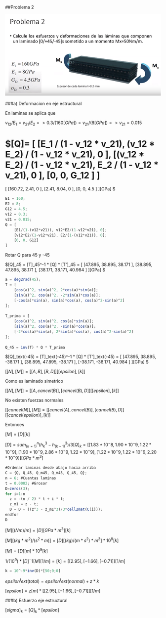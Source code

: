 ##Problema 2

![](p2.png)

###a) Deformacion en eje estructural

En laminas se aplica que

$v_12 / E_1 = v_21 / E_2 => 0.3 / (160[GPa]) = v_21 / (8[GPa]) => v_21 = 0.015$

$[Q]=
[
	[E_1 / (1 - v_12 * v_21), (v_12 * E_2) / (1 - v_12 * v_21), 0
	],
	[(v_12 * E_2) / (1 - v_12 * v_21), E_2 / (1 - v_12 * v_21), 0
	],
	[0, 0, G_12
	]
]
=
[
	[160.72, 2.41, 0
	],
	[2.41, 8.04, 0
	],
	[0, 0, 4.5
	]
][GPa]
$

```javascript
E1 = 160;
E2 = 8;
G12 = 4.5;
v12 = 0.3;
v21 = 0.015;
Q = [
	[E1/(1-(v12*v21)), v12*E2/(1-v12*v21), 0];
	[v12*E2/(1-v12*v21), E2/(1-(v12*v21)), 0];
	[0, 0, G12]
]
```

Rotar Q para 45 y -45

$[Q]_45 = [T]_45^-1 * [Q] * [T']_45 = 
[
	[47.895, 38.895, 38.171
	],
	[38.895, 47.895, 38.171
	],
	[38.171, 38.171, 40.984
	]
][GPa]
$

```javascript
a = deg2rad(45);
T = [
    [cos(a)^2, sin(a)^2, 2*cos(a)*sin(a)];
    [sin(a)^2, cos(a)^2, -2*sin(a)*cos(a)];
    [-cos(a)*sin(a), sin(a)*cos(a), cos(a)^2-sin(a)^2]
];

T_prima = [
    [cos(a)^2, sin(a)^2, cos(a)*sin(a)];
    [sin(a)^2, cos(a)^2, -sin(a)*cos(a)];
    [-2*cos(a)*sin(a), 2*sin(a)*cos(a), cos(a)^2-sin(a)^2]
];

Q_45 = inv(T) * Q * T_prima
```

$[Q]_text(-45) = [T]_text(-45)^-1 * [Q] * [T']_text(-45) = 
[
	[47.895, 38.895, -38.171
	],
	[38.895, 47.895, -38.171
	],
	[-38.171, -38.171, 40.984
	]
][GPa]
$

$[[N], [M]] = [[A, B], [B, D]] [[epsilon], [k]]$

Como es laminado simetrico

$[[N], [M]] = [[A, cancel(B)], [cancel(B), D]] [[epsilon], [k]]$

No existen fuerzas normales

$[[cancel(N)], [M]] = [[cancel(A), cancel(B)], [cancel(B), D]] [[cancel(epsilon)], [k]]$

Entonces

$[M] = [D][k]$

$[D] = sum_(k=1)^n(h_k^3-h_(k-1)^3)/3[Q]_k = 
[
	[1.83 * 10^-8, 1.90 * 10^-9, 1.22 * 10^-9
	],
	[1.90 * 10^-9, 2.86 * 10^-9, 1.22 * 10^-9
	],
	[1.22 * 10^-9, 1.22 * 10^-9, 2.20 * 10^-9
	]
][GPa*m^3]$

```javascript
#Ordenar laminas desde abajo hacia arriba
C = {Q, Q_45, Q_m45, Q_m45, Q_45, Q};
n = 6; #Cuantas laminas
t = 0.0002; #Grosor
D=zeros(3);
for i=1:n
  z = -(n / 2) * t + i * t;
  z_m1 = z - t;
  D = D + ((z^3 - z_m1^3)/3*cell2mat(C(i)));
endfor
D
```

$[M][(Nm)/m] = [D][GPa*m^3][k]$

$[M][(kg * m^2)/(s^2 * m)] = [D][(kg)/(m*s^2) * m^3] * 10^9[k]$

$[M] = [D][m] * 10^9[k]$

$1/(10^9) * [D]^-1 [M] [1/m] = [k] = [[2.95],[-1.66],[-0.71]][1/m]$

```javascript
k = 10^-9*inv(D)*[50;0;0]
```
$epsilon^text(total) = epsilon^text(normal) + z * k$

$[epsilon] = z[m] * [[2.95],[-1.66],[-0.71]][1/m]$

###b) Esfuerzo eje estructural

$[sigma]_k = [Q]_k * [epsilon]$